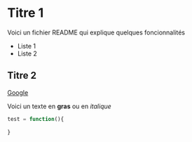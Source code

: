 # Titre 1

Voici un fichier README qui explique quelques foncionnalités

- Liste 1
- Liste 2

## Titre 2

[Google](https://www.google.fr)

Voici un texte en **gras**
ou en *italique*

```js
test = function(){
    
}
```
